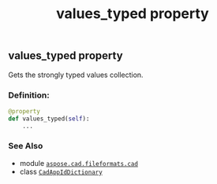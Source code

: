 ﻿---
title: values_typed property
second_title: Aspose.CAD for Python via .NET API References
description: 
type: docs
weight: 150
url: /aspose.cad.fileformats.cad/cadappiddictionary/values_typed/
is_root: false
---

## values_typed property


Gets the strongly typed values collection.
### Definition:
```python
@property
def values_typed(self):
    ...
```

### See Also
* module [`aspose.cad.fileformats.cad`](../../)
* class [`CadAppIdDictionary`](/cad/python-net/aspose.cad.fileformats.cad/cadappiddictionary)
